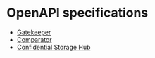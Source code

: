 
# OpenAPI specifications

- [Gatekeeper](openapi-specs/gatekeeper/swagger-ui.html)
- [Comparator](openapi-specs/gatekeeper/swagger-ui.html)
- [Confidential Storage Hub](openapi-specs/confidential-storage-hub/swagger-ui.html)
